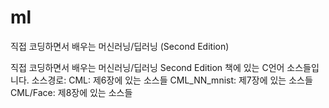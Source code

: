 # ml
직접 코딩하면서 배우는 머신러닝/딥러닝 (Second Edition)

직접 코딩하면서 배우는 머신러닝/딥러닝 Second Edition 책에 있는 C언어 소스들입니다.
소스경로:
CML: 제6장에 있는 소스들
CML_NN_mnist: 제7장에 있는 소스들
CML/Face: 제8장에 있는 소스들
